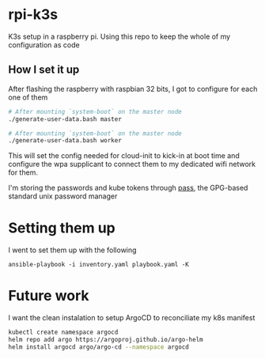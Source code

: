 # rpi-k3s

K3s setup in a raspberry pi. Using this repo to keep the whole of my configuration as code

## How I set it up

After flashing the raspberry with raspbian 32 bits, I got to configure for each one of them

``` bash
# After mounting `system-boot` on the master node
./generate-user-data.bash master 

# After mounting `system-boot` on the master node
./generate-user-data.bash worker
```

This will set the config needed for cloud-init to kick-in at boot time and configure the wpa supplicant to connect them to my dedicated wifi network for them. 

I'm storing the passwords and kube tokens through [pass](https://www.passwordstore.org/), the GPG-based standard unix password manager

# Setting them up
I went to set them up with the following

``` ansible
ansible-playbook -i inventory.yaml playbook.yaml -K
```

# Future work
I want the clean instalation to setup ArgoCD to reconciliate my k8s manifest

``` bash
kubectl create namespace argocd
helm repo add argo https://argoproj.github.io/argo-helm
helm install argocd argo/argo-cd --namespace argocd
```
